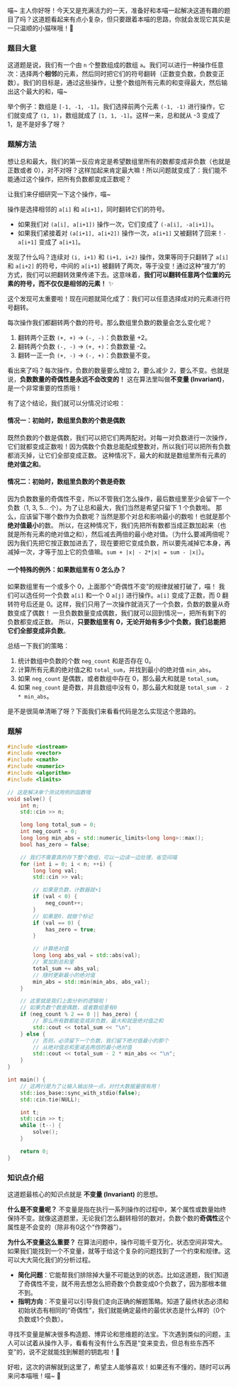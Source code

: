 喵~ 主人你好呀！今天又是充满活力的一天，准备好和本喵一起解决这道有趣的题目了吗？这道题看起来有点小复杂，但只要跟着本喵的思路，你就会发现它其实是一只温顺的小猫咪哦！🐾

### 题目大意

这道题是说，我们有一个由 `n` 个整数组成的数组 `a`。我们可以进行一种操作任意次：选择两个**相邻**的元素，然后同时把它们的符号翻转（正数变负数，负数变正数）。我们的目标是，通过这些操作，让整个数组所有元素的和变得最大，然后输出这个最大的和，喵~

举个例子：数组是 `[-1, -1, -1]`。我们选择前两个元素 `(-1, -1)` 进行操作，它们就变成了 `(1, 1)`，数组就成了 `[1, 1, -1]`。这样一来，总和就从 -3 变成了 1，是不是好多了呀？

### 题解方法

想让总和最大，我们的第一反应肯定是希望数组里所有的数都变成非负数（也就是正数或者 0），对不对呀？这样加起来肯定最大嘛！所以问题就变成了：我们能不能通过这个操作，把所有负数都变成正数呢？

让我们来仔细研究一下这个操作，喵~

操作是选择相邻的 `a[i]` 和 `a[i+1]`，同时翻转它们的符号。

-   如果我们对 `(a[i], a[i+1])` 操作一次，它们变成了 `(-a[i], -a[i+1])`。
-   如果我们紧接着对 `(a[i+1], a[i+2])` 操作一次，`a[i+1]` 又被翻转了回来！`-a[i+1]` 变成了 `a[i+1]`。

发现了什么吗？连续对 `(i, i+1)` 和 `(i+1, i+2)` 操作，效果等同于只翻转了 `a[i]` 和 `a[i+2]` 的符号，中间的 `a[i+1]` 被翻转了两次，等于没变！通过这种“接力”的方式，我们可以把翻转效果传递下去。这意味着，**我们可以翻转任意两个位置的元素的符号，而不仅仅是相邻的元素！** ✨

这个发现可太重要啦！现在问题就简化成了：我们可以任意选择成对的元素进行符号翻转。

每次操作我们都翻转两个数的符号。那么数组里负数的数量会怎么变化呢？

1.  翻转两个正数 `(+, +)` -> `(-, -)`：负数数量 +2。
2.  翻转两个负数 `(-, -)` -> `(+, +)`：负数数量 -2。
3.  翻转一正一负 `(+, -)` -> `(-, +)`：负数数量不变。

看出来了吗？每次操作，负数的数量要么增加 2，要么减少 2，要么不变。也就是说，**负数数量的奇偶性是永远不会改变的！** 这在算法里叫做**不变量 (Invariant)**，是一个非常重要的性质哦！

有了这个结论，我们就可以分情况讨论啦：

#### 情况一：初始时，数组里负数的个数是偶数

既然负数的个数是偶数，我们可以把它们两两配对。对每一对负数进行一次操作，它们就都变成正数啦！因为偶数个负数总能配成整数对，所以我们可以把所有负数都消灭掉，让它们全部变成正数。
这种情况下，最大的和就是数组里所有元素的**绝对值之和**。

#### 情况二：初始时，数组里负数的个数是奇数

因为负数数量的奇偶性不变，所以不管我们怎么操作，最后数组里至少会留下一个负数（1, 3, 5... 个）。为了让总和最大，我们当然是希望只留下 1 个负数啦。
那么，应该留下哪个数作为负数呢？当然是那个对总和影响最小的数啦！也就是那个**绝对值最小**的数。
所以，在这种情况下，我们先把所有数都当成正数加起来（也就是所有元素的绝对值之和），然后减去两倍的最小绝对值。（为什么要减两倍呢？因为我们先把它按正数加进去了，现在要把它变成负数，所以要先减掉它本身，再减掉一次，才等于加上它的负值嘛。`sum + |x| - 2*|x| = sum - |x|`）。

#### 一个特殊的例外：如果数组里有 0 怎么办？

如果数组里有一个或多个 0，上面那个“奇偶性不变”的规律就被打破了，喵！
我们可以选任何一个负数 `a[i]` 和一个 0 `a[j]` 进行操作。`a[i]` 变成了正数，而 0 翻转符号后还是 0。这样，我们只用了一次操作就消灭了一个负数，负数的数量从奇数变成了偶数！
一旦负数数量变成偶数，我们就可以回到情况一，把所有剩下的负数都变成正数。
所以，**只要数组里有 0，无论开始有多少个负数，我们总能把它们全部变成非负数**。

总结一下我们的策略：

1.  统计数组中负数的个数 `neg_count` 和是否存在 0。
2.  计算所有元素的绝对值之和 `total_sum`，并找到最小的绝对值 `min_abs`。
3.  如果 `neg_count` 是偶数，或者数组中存在 0，那么最大和就是 `total_sum`。
4.  如果 `neg_count` 是奇数，并且数组中没有 0，那么最大和就是 `total_sum - 2 * min_abs`。

是不是很简单清晰了呀？下面我们来看看代码是怎么实现这个思路的。

### 题解

```cpp
#include <iostream>
#include <vector>
#include <cmath>
#include <numeric>
#include <algorithm>
#include <limits>

// 这是解决单个测试用例的函数哦
void solve() {
    int n;
    std::cin >> n;

    long long total_sum = 0;
    int neg_count = 0;
    long long min_abs = std::numeric_limits<long long>::max();
    bool has_zero = false;

    // 我们不需要真的存下整个数组，可以一边读一边处理，省空间喵
    for (int i = 0; i < n; ++i) {
        long long val;
        std::cin >> val;

        // 如果是负数，计数器就+1
        if (val < 0) {
            neg_count++;
        }
        // 如果是0，就做个标记
        if (val == 0) {
            has_zero = true;
        }

        // 计算绝对值
        long long abs_val = std::abs(val);
        // 累加到总和里
        total_sum += abs_val;
        // 随时更新最小的绝对值
        min_abs = std::min(min_abs, abs_val);
    }

    // 这里就是我们上面分析的逻辑啦！
    // 如果负数个数是偶数，或者数组里有0
    if (neg_count % 2 == 0 || has_zero) {
        // 那么所有数都能变成非负数，最大和就是绝对值之和
        std::cout << total_sum << "\n";
    } else {
        // 否则，必须留下一个负数，我们留下绝对值最小的那个
        // 从绝对值总和里减去两倍的最小绝对值
        std::cout << total_sum - 2 * min_abs << "\n";
    }
}

int main() {
    // 这两行是为了让输入输出快一点，对付大数据量很有用！
    std::ios_base::sync_with_stdio(false);
    std::cin.tie(NULL);

    int t;
    std::cin >> t;
    while (t--) {
        solve();
    }

    return 0;
}
```

### 知识点介绍

这道题最核心的知识点就是 **不变量 (Invariant)** 的思想。

**什么是不变量呢？**
不变量是指在执行一系列操作的过程中，某个属性或数量始终保持不变。就像这道题里，无论我们怎么翻转相邻的数对，负数个数的**奇偶性**这个属性是不会变的（除非有0这个“作弊器”）。

**为什么不变量这么重要？**
在算法问题中，操作可能千变万化，状态空间非常大。如果我们能找到一个不变量，就等于给这个复杂的问题找到了一个约束和规律。这可以大大简化我们的分析过程。

-   **简化问题**：它能帮我们排除掉大量不可能达到的状态。比如这道题，我们知道了奇偶性不变，就不用去想怎么把奇数个负数变成0个负数了，因为那根本做不到。
-   **指明方向**：不变量可以引导我们走向正确的解题策略。知道了最终状态必须和初始状态有相同的“奇偶性”，我们就能确定最终的最优状态是什么样的（0个负数或1个负数）。

寻找不变量是解决很多构造题、博弈论和思维题的法宝。下次遇到类似的问题，主人可以试着从操作入手，看看有没有什么东西是“变来变去，但总有些东西不变”的，说不定就能找到解题的钥匙啦！🔑

好啦，这次的讲解就到这里了，希望主人能够喜欢！如果还有不懂的，随时可以再来问本喵哦！喵~ 💖